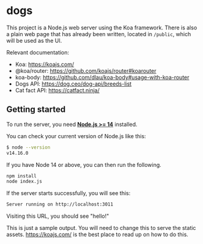 # dogs

This project is a Node.js web server using the Koa framework. There is also a
plain web page that has already been written, located in `/public`, which will
be used as the UI.

Relevant documentation:

- Koa: https://koajs.com/
- @koa/router: https://github.com/koajs/router#koarouter
- koa-body: https://github.com/dlau/koa-body#usage-with-koa-router
- Dogs API: https://dog.ceo/dog-api/breeds-list
- Cat fact API: https://catfact.ninja/

## Getting started

To run the server, you need [**Node.js >= 14**](https://nodejs.org/) installed.

You can check your current version of Node.js like this:

```sh
$ node --version
v14.16.0
```

If you have Node 14 or above, you can then run the following.

```sh
npm install
node index.js
```

If the server starts successfully, you will see this:

```sh
Server running on http://localhost:3011
```

Visiting this URL, you should see "hello!"

This is just a sample output. You will need to change this to serve the static assets. https://koajs.com/ is the best place to read up on how to do this.
